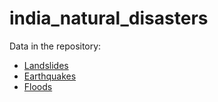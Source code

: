 # india_natural_disasters

Data in the repository:
* [Landslides](https://github.com/ramSeraph/india_natural_disasters/releases/tag/landslides)
* [Earthquakes](https://github.com/ramSeraph/india_natural_disasters/releases/tag/earthquakes)
* [Floods](https://github.com/ramSeraph/india_natural_disasters/releases/tag/floods)


